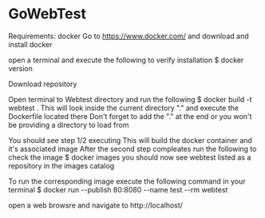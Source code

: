 # GoWebTest

Requirements: docker
Go to https://www.docker.com/ and download and install docker

open a terminal and execute the following to verify installation
$ docker version


Download repository

Open terminal to Webtest directory and run the following 
$ docker build -t webtest . 
This will look inside the current directory "." and execute the Dockerfile located there
Don't forget to add the "." at the end or you won't be providing a directory to load from 

You should see step 1/2 executing 
    This will build the docker container and it's associated image
After the second step compleates run the following to check the image
$ docker images
    you should now see webtest listed as a repository in the images catalog 

To run the corresponding image execute the following command in your terminal
$ docker run --publish 80:8080 --name test --rm webtest

open a web browsre and navigate to http://localhost/


